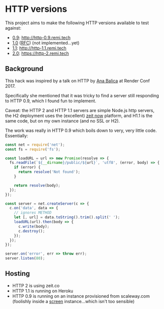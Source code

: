 # HTTP versions

This project aims to make the following HTTP versions available to test against:

- [0.9](https://www.w3.org/Protocols/HTTP/AsImplemented.html): http://http-0.9.remi.tech
- [1.0](https://www.w3.org/Protocols/HTTP/HTTP2.html) ([RFC](https://tools.ietf.org/html/rfc1945)) (not implemented…yet)
- [1.1](https://tools.ietf.org/html/rfc2616): http://http-1.1.remi.tech
- [2.0](https://tools.ietf.org/html/rfc7540): https://http-2.remi.tech

## Background

This hack was inspired by a talk on HTTP by [Ana Balica](https://twitter.com/anabalica/status/847403988551032834) at Render Conf 2017.

Specifically she mentioned that it was tricky to find a server still responding to HTTP 0.9, which I found fun to implement.

Caveat: the HTTP 2 and HTTP 1.1 servers are simple Node.js http servers, the H2 deployment uses the (excellent) [zeit now](https://zeit.co/now) platform, and H1.1 is the same code, but on my own instance (and no SSL or H2).

The work was really in HTTP 0.9 which boils down to very, very little code. Essentially:

```js
const net = require('net');
const fs = require('fs');

const loadURL = url => new Promise(resolve => {
  fs.readFile(`${__dirname}/public/${url}`, 'utf8', (error, body) => {
    if (error) {
      return resolve('Not found');
    }

    return resolve(body);
  });
});

const server = net.createServer(c => {
  c.on('data', data => {
    // ignores METHOD
    let [, url] = data.toString().trim().split(' ');
    loadURL(url).then(body => {
      c.write(body);
      c.destroy();
    });
  });
});

server.on('error', err => throw err);
server.listen(80);
```

## Hosting

- HTTP 2 is using zeit.co
- HTTP 1.1 is running on Heroku
- HTTP 0.9 is running on an instance provisioned from scaleway.com (foolishly inside a [screen](https://remysharp.com/2015/04/27/screen) instance…which isn't too sensible)
